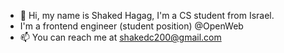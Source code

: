 - 👋 Hi, my name is Shaked Hagag, I'm a CS student from Israel.
- I'm a frontend engineer (student position) @OpenWeb
- 📫 You can reach me at shakedc200@gmail.com

